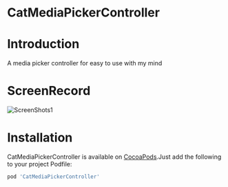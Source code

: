 # CatMediaPickerController

# Introduction

A media picker controller for easy to use with my mind

# ScreenRecord

![ScreenShots1](https://raw.githubusercontent.com/K-cat/CatMediaPickerController/master/ScreenRecord.gif)

# Installation

CatMediaPickerController is available on [CocoaPods](http://cocoapods.org).Just add the following to your project Podfile:

```ruby
pod 'CatMediaPickerController'
```
